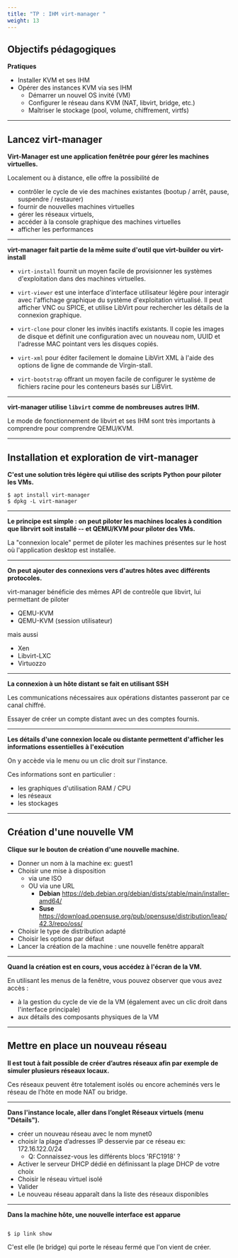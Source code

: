 ```yaml
---
title: "TP : IHM virt-manager " 
weight: 13 
---
```


## Objectifs pédagogiques

**Pratiques**

- Installer KVM et ses IHM
- Opérer des instances KVM via ses IHM
  - Démarrer un nouvel OS invité (VM)
  - Configurer le réseau dans KVM (NAT, libvirt, bridge, etc.)
  - Maîtriser le stockage (pool, volume, chiffrement, virtfs)

---



## Lancez virt-manager


**Virt-Manager est une application fenêtrée pour gérer les machines virtuelles.** 

Localement ou à distance, elle offre la possibilité de 
- contrôler le cycle de vie des machines existantes (bootup / arrêt, pause, suspendre / restaurer)
- fournir de nouvelles machines virtuelles 
- gérer les réseaux virtuels, 
- accéder à la console graphique des machines virtuelles 
- afficher les performances

---

**virt-manager fait partie de la même suite d'outil que virt-builder ou virt-install**
- `virt-install` fournit un moyen facile de provisionner les systèmes d'exploitation dans des machines virtuelles.

- `virt-viewer` est une interface d'interface utilisateur légère pour interagir avec l'affichage graphique du système d'exploitation virtualisé. Il peut afficher VNC ou SPICE, et utilise LibVirt pour rechercher les détails de la connexion graphique.

- `virt-clone` pour cloner les invités inactifs existants. Il copie les images de disque et définit une configuration avec un nouveau nom, UUID et l'adresse MAC pointant vers les disques copiés.

- `virt-xml` pour éditer facilement le domaine LibVirt XML à l'aide des options de ligne de commande de Virgin-stall.

- `virt-bootstrap` offrant un moyen facile de configurer le système de fichiers racine pour les conteneurs basés sur LiBVirt.

--- 
**virt-manager utilise `libvirt` comme de nombreuses autres IHM.**

Le mode de fonctionnement de libvirt et ses IHM sont très importants à comprendre pour comprendre QEMU/KVM.

---

## Installation et exploration de virt-manager

**C'est une solution très légère qui utilise des scripts Python pour piloter les VMs.** 

```shell
$ apt install virt-manager 
$ dpkg -L virt-manager
```

--- 

**Le principe est simple : on peut piloter les machines locales à condition que librvirt soit installé -- et QEMU/KVM pour piloter des VMs.**

La "connexion locale" permet de piloter les machines présentes sur le host où l'application desktop est installée. 

---

**On peut ajouter des connexions vers d'autres hôtes avec différents protocoles.**

virt-manager bénéficie des mêmes API de contreôle que libvirt, lui permettant de piloter

- QEMU-KVM 
- QEMU-KVM (session utilisateur)

mais aussi
- Xen
- Libvirt-LXC
- Virtuozzo

--- 

**La connexion à un hôte distant se fait en utilisant SSH**

Les communications nécessaires aux opérations distantes passeront par ce canal chiffré.

Essayer de créer un compte distant avec un des comptes fournis.

---

**Les détails d'une connexion locale ou distante permettent d'afficher les informations essentielles à l'exécution**

On y accède via le menu ou un clic droit sur l'instance.

Ces informations sont en particulier :

- les graphiques d'utilisation RAM / CPU
- les réseaux 
- les stockages

---

## Création d'une nouvelle VM

**Clique sur le bouton de création d'une nouvelle machine.** 

* Donner un nom à la machine ex: guest1
* Choisir une mise à disposition 
  * via une ISO
  * OU via une URL
    * **Debian** https://deb.debian.org/debian/dists/stable/main/installer-amd64/
    * **Suse** https://download.opensuse.org/pub/opensuse/distribution/leap/42.3/repo/oss/
* Choisir le type de distribution adapté
* Choisir les options par défaut
* Lancer la création de la machine : une nouvelle fenêtre apparaît

--- 

**Quand la création est en cours, vous accédez à l'écran de la VM.**

En utilisant les menus de la fenêtre, vous pouvez observer que vous avez accès :
- à la gestion du cycle de vie de la VM (également avec un clic droit dans l'interface principale)
- aux détails des composants physiques de la VM

--- 

## Mettre en place un nouveau réseau 

**Il est tout à fait possible de créer d’autres réseaux afin par exemple de simuler plusieurs réseaux locaux.** 

Ces réseaux peuvent être totalement isolés ou encore acheminés vers le réseau de l’hôte en mode NAT ou bridge. 

--- 

**Dans l'instance locale, aller dans l’onglet Réseaux virtuels (menu "Détails").**

- créer un nouveau réseau avec le nom mynet0
- choisir la plage d’adresses IP desservie par ce réseau ex: 172.16.122.0/24
  - Q: Connaissez-vous les différents blocs 'RFC1918' ? 
- Activer le serveur DHCP dédié en définissant la plage DHCP de votre choix
- Choisir le réseau virtuel isolé 
- Valider
- Le nouveau réseau apparaît dans la liste des réseaux disponibles

---

**Dans la machine hôte, une nouvelle interface est apparue**

```shell

$ ip link show

```
C'est elle (le bridge) qui porte le réseau fermé que l'on vient de créer.  
